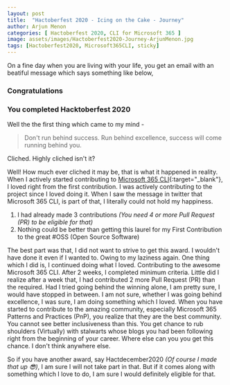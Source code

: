 ```yaml
---
layout: post
title:  "Hactoberfest 2020 - Icing on the Cake - Journey"
author: Arjun Menon
categories: [ Hactoberfest 2020, CLI for Microsoft 365 ]
image: assets/images/Hactoberfest2020-Journey-ArjunMenon.jpg
tags: [Hactoberfest2020, Microsoft365CLI, sticky]
---
```


On a fine day when you are living with your life, you get an email with an beatiful message which says something like  below,

### Congratulations

### You completed Hacktoberfest 2020

Well the  the first thing which came to my mind -

> Don't run behind success. Run behind excellence, success will come
> running behind you.
>

Cliched.  Highly cliched isn't it?

Well! How much ever cliched it may be, that is what it happened in reality. When I actively started contributing to [Microsoft 365 CLI](https://pnp.github.io/cli-microsoft365/){:target="_blank"}, I loved right from the first contribution. I was actively contributing to the project since I loved doing it. When I saw the message in twitter that Microsoft 365 CLI, is part of that, I literally could not hold my happiness.

1. I had already made 3 contributions *(You need 4 or more Pull Request (PR) to be eligible for that)*
2. Nothing could be better than getting this laurel for my First Contribution to the great #OSS (Open Source Software)

The best part was that, I did not want to strive to get this award. I wouldn't have done it even if I wanted to. Owing to my laziness again. One thing which I did is, I continued doing what I loved. Contributing to the awesome Microsoft 365  CLI.
After 2 weeks, I completed minimum criteria. Little did I realize after a week that, I had contributed 2 more Pull Request (PR) than the required.
Had I tried going behind the winning alone, I am pretty sure, I would have stopped in between.
I am not sure, whether I was going behind excellence, I was sure, I am doing something which I loved.
When you have started to contribute to the amazing community, especially Microsoft 365 Patterns and Practices (PnP), you realize that they are the best community. You cannot see better inclusiveness than this. You get chance to rub shoulders (Virtually) with stalwarts whose blogs you had been following right from the beginning of your career. Where else can you you get this chance. I don't think anywhere else.

So if you have another award, say Hactdecember2020 *(Of course I made that up 😎)*, I am sure I will not take part in that. But if it comes along with something which I love to do, I am sure I would definitely eligible for that.
